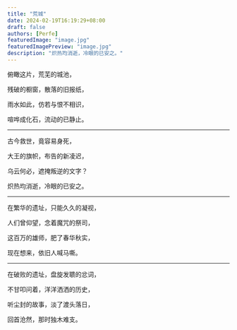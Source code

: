 ```yaml
---
title: "荒城"
date: 2024-02-19T16:19:29+08:00
draft: false
authors: [Perfe]
featuredImage: "image.jpg"
featuredImagePreview: "image.jpg"
description: "炽热均消逝，冷眼的已安之。"
---
```

<!--more-->

俯瞰这片，荒芜的城池，

残破的橱窗，散落的旧报纸，

雨水如此，仿若与恨不相识，

喧哗成化石，流动的已静止。

---

古今救世，竟容易身死，

大王的旗帜，布告的新凌迟，

乌云何必，遮掩叛逆的文字？

炽热均消逝，冷眼的已安之。

---

在繁华的遗址，只能久久的凝视，

人们曾仰望，念着魔咒的祭司，

这百万的雄师，肥了春华秋实，

现在想来，依旧人喊马嘶。

---

在破败的遗址，盘旋发聩的忿词，

不甘叩问着，洋洋洒洒的历史，

听尘封的故事，淡了渡头落日，

回首沧然，那时独木难支。